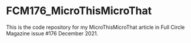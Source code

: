 # FCM176_MicroThisMicroThat
This is the code repository for my MicroThisMicroThat article in Full Circle Magazine issue #176 December 2021.
